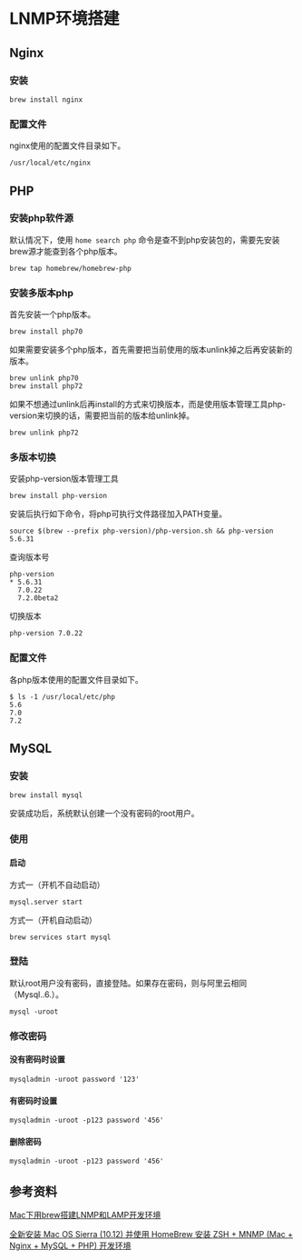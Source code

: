 # LNMP环境搭建

## Nginx

### 安装

```
brew install nginx
```


### 配置文件

nginx使用的配置文件目录如下。

```
/usr/local/etc/nginx
```


## PHP

### 安装php软件源

默认情况下，使用 `home search php` 命令是查不到php安装包的，需要先安装brew源才能查到各个php版本。

```
brew tap homebrew/homebrew-php
```


### 安装多版本php

首先安装一个php版本。

```
brew install php70
```

如果需要安装多个php版本，首先需要把当前使用的版本unlink掉之后再安装新的版本。

```
brew unlink php70
brew install php72
```

如果不想通过unlink后再install的方式来切换版本，而是使用版本管理工具php-version来切换的话，需要把当前的版本给unlink掉。

```
brew unlink php72
```


### 多版本切换

安装php-version版本管理工具

```
brew install php-version
```

安装后执行如下命令，将php可执行文件路径加入PATH变量。

```
source $(brew --prefix php-version)/php-version.sh && php-version 5.6.31
```

查询版本号

```
php-version
* 5.6.31
  7.0.22
  7.2.0beta2
```

切换版本

```
php-version 7.0.22
```


### 配置文件

各php版本使用的配置文件目录如下。

```
$ ls -1 /usr/local/etc/php
5.6
7.0
7.2
```


## MySQL

### 安装

```
brew install mysql
```

安装成功后，系统默认创建一个没有密码的root用户。


### 使用

#### 启动

方式一（开机不自动启动）

```
mysql.server start
```

方式一（开机自动启动）

```
brew services start mysql
```


### 登陆

默认root用户没有密码，直接登陆。如果存在密码，则与阿里云相同（Mysql..6.）。

```
mysql -uroot
```


### 修改密码

#### 没有密码时设置

```
mysqladmin -uroot password '123'
```


#### 有密码时设置

```
mysqladmin -uroot -p123 password '456'
```


#### 删除密码

```
mysqladmin -uroot -p123 password '456'
```


## 参考资料

[Mac下用brew搭建LNMP和LAMP开发环境](http://yansu.org/2013/12/11/lamp-in-mac.html)

[全新安装 Mac OS Sierra (10.12) 并使用 HomeBrew 安装 ZSH + MNMP (Mac + Nginx + MySQL + PHP) 开发环境](https://laravel-china.org/topics/3129/new-installation-mac-os-sierra-1012-and-use-homebrew-to-install-zsh-mnmp-mac-nginx-mysql-php-development-environment)
